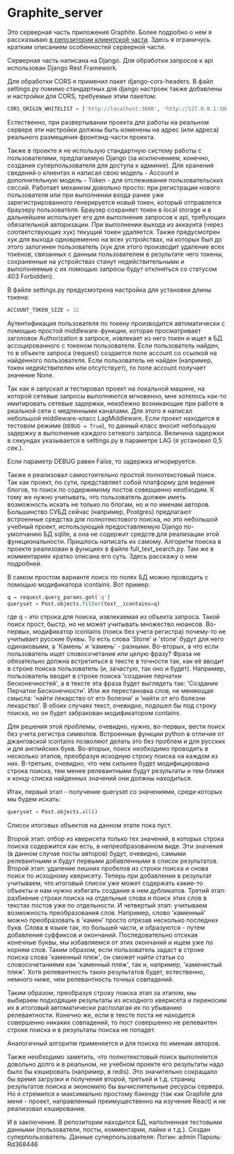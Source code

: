 # Graphite_server

Это серверная часть приложения Graphite. Более подробно о нем я рассказываю [в репозитории клиентской части](https://github.com/SergeyLebidko/graphite_client/blob/master/README.md). Здесь я ограничусь кратким описанием особенностей серверной части.

Серверная часть написана на Django. Для обработки запросов к api использован Django Rest Framework. 

Для обработки CORS я применил пакет django-cors-headers.
В файл settings.py помимо стандартных для django настроек также добавлены и настройки для CORS, требуемые этим пакетом:
```python
CORS_ORIGIN_WHITELIST = ['http://localhost:3000', 'http://127.0.0.1:3000', 'http://127.0.0.1', 'http://localhost']
```
Естественно, при развертывании проекта для работы на реальном сервере эти настройки должны быть изменены на адрес (или адреса) реального размещения фронтэнд-части проекта.

Также в проекте я не использую стандартную систему работы с пользователями, предлагаемую Django (за исключением, конечно, создания суперпользователя для доступа к админке). 
Для хранения сведений о клиентах я написал свою модель - Account и дополнительную модель - Token - для отслеживания пользовательских сессий.
Работает механизм довольно просто: при регистрации нового пользователя или при выполнении входа ранее уже зарегистрированного генерируется новый токен, который отправлется браузеру пользователя. Браузер сохраняет токен в local storage и в дальнейшем использует его для выполнения запросов к api, требующих обязательной авторизации. При выполнении выхода из аккаунта (через соответствующих хук) текущий токен удаляется. Также предусмотрен хук для выхода одновременно на всех устройствах, на которых был до этого залогинен пользователь (хук для этого производит удаление всех токенов, связанных с данным пользователем в результате чего токены, сохраненные на устройствах станут недействительными и выполоняемые с их помощью запросы будут отклняться со статусом 403 Forbidden).

В файле settings.py предусмотрена настройка для установки длины токена:
```python
ACCOUNT_TOKEN_SIZE = 32
```

Аутентификация пользователя по токену производится автоматически с помощью простой middleware-функции, которая просматривает заголовок Authorization в запросе, извлекает из него токен и ищет в БД ассоцированного с токеном пользователя. Если пользователь найден, то в объекте запроса (request) создается поле account со ссылкой на найденного пользователя. Если пользователь не найден (например, токен недействителен или отсутствует), то поле account получает значение None.

Так как я запускал и тестировал проект на локальной машине, на которой сетевые запросы выполняются мгновенно, мне хотелось как-то имитировать сетевые задержки, неизбежно возникающие при работе в реальной сети с медленными каналами. Для этого я написал небольшой middleware-класс LagMiddleware. Если проект находится в тестовом режиме (```DEBUG = True```), то данный класс вносит небольшую задержку в выполнение каждого сетевого запроса. Величина задержки в секундах указывается в settings.py в параметре LAG (я установил 0,5 сек.).

Если параметр DEBUG равен False, то задержка игнорируется.

Также я реализовал самостоятельно простой полнотекстовый поиск. Так как проект, по сути, представляет собой платформу для ведения блогов, то поиск по содержимому постов совершенно необходим. К тому же нужно учитывать, что пользователь должен иметь возможность искать не только по блогам, но и по именам авторов. Большинство СУБД сейчас (например, Postgres) предлагают встроенные средства для полнотекстового поиска, но это небольшой учебный проект, использующий предоставляемую Django по-умолчанию БД sqlite, а она не содержит средств для реализации этой функциональности. Пришлось написать их самому.
Алгоритм поиска в проекте реализован в функциях в файле full_text_search.py. Там же в комментариях кратко описана его суть. Здесь расскажу о нем подробней.

В самом простом варианте поиск по полях БД можно проводить с помощью модификатора icontains. Вот пример:
```python
q = request.query_params.get('q')
queryset = Post.objects.filter(text__icontains=q)
```
где q - это строка для поиска, извлекаемая из объекта запроса. Такой поиск прост, быстр, но не может учитывать множество нюансов.
Во-первых, модификатор icontains (поиск без учета регистра) почему-то не учитывает русские буквы. То есть слова 'Stone' и 'stone' будут для него одинаковыми, а 'Камень' и 'камень' - разными. Во-вторых, а что если пользователь ищет словосочетание или целую фразу? Фраза не обязательно должна встретиться в тексте в точности так, как её вводит в строке поиска пользователь (и, зачастую, так оно и будет). Например, пользователь вводит в строке поиска 'создание перчатки бесконечностей', а в тексте эта фраза будет выглядеть так: 'Создание Перчатки Бесконечности'. Или же перестановка слов, не меняющая смысла: 'найти лекарство от его болезни' и 'найти от его болезни лекарство'. В обоих случаях текст, очевидно, подошел бы под строку поиска, но он будет забракован модификатором contains. 

Для решения этой проблемы, очевидно, нужно, во-первых, вести поиск без учета регистра символов. Встроенные функции python в отличие от джанговской icontains позволяют делать это без проблем и для русских и для английских букв. Во-вторых, поиск необходимо проводить в несколько этапов, преобразуя исходную строку поиска на каждом из них. В-третьих, очевидно, что чем сильнее будет модифицирована строка поиска, тем менее релевантными будут результаты и тем ближе к концу списка найденных значений они должны находиться.

Итак, первый этап - получение queryset со значениями, среди которых мы будем искать: 
```python
queryset = Post.objects.all()
```

Список итоговых объектов на данном этапе пока пуст.

Второй этап: отбор из кверисета только тех значений, в которых строка поиска содержится как есть, в непреобразованном виде. Эти значения (в данном случае посты авторов) будут,
очевидно, самыми релевантными и будут первыми добавленными в список результатов. Второй этап: удаление лишних пробелов из строки поиска и снова поиск по исходному кверисету. Теперь при добавлении в результат учитываем, что итоговый список уже может содержать какие-то объекты и нам нужно избегать создания в нем дубликатов.
Третий этап: разбиение строки поиска на отдельные слова и поиск этих слов в текстах постов уже по отдельности. И четвертый этап: учитываем возможность преобразования слов.
Например, слово 'каменный' можно преобразовать в 'камен' просто отрезав несколько последних букв. Слова в языке так, по большей части, и образуются - путем добавления суффиксов и окончаний. Последовательно отсекая конечные буквы, мы избавляемся от этих окончаний и ищем уже по корням слов. Таким образом, если пользователь задаст в строке поиска слова  'каменный пляж', он сможет найти статьи со словосочетаниями как 'каменный пляж', так и, например, 'каменистый пляж'. Хотя релевантность таких результатов будет, естественно, немного ниже, чем релевантность точных совпадений.

Таким образом, преобразуя строку поиска этап за этапом, мы выбираем подходящие результаты из исходного кверисета и переносим их в итоговый автоматически располагая их по убыванию релевантности. Конечно же, если в тексте поста не находится совершенно никаких совпадений, то пост совершенно не релевантен строке поиска и в результаты поиска не попадет.

Аналогичный алгоритм применяется и для поиска по именам авторов.

Также необходимо заметить, что полнотекстовый поиск выполняется довольно долго и в реальном, не учебном проекте его результаты надо было бы кэшировать (например, в redis).
Это значительно сокращало бы время загрузки и получения второй, третьей и т.д. страниц результатов поиска и экономило бы вычислительные ресурсы сервера. Но я стремился к максимально простому бэкенду (так как Graphite для меня - проект, направленный преимущественно на изучение React) и не реализовал кэширование.

И в заключение.
В репозитории находится БД, наполненная тестовыми данными (пользователи, посты, комментарии, лайки и т.д.). Создан суперпользователь. Данные суперпользователя:
Логин: admin
Пароль: Rd368446
